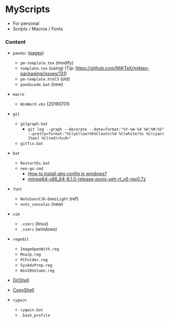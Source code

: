# MyScripts

+ For personal
+ Scripts / Macros / Fonts

### Content

+ `pandoc` ([pages](https://github.com/tzengyuxio/pages))
	+ `pm-template.tex` (modify)
	+ `template.tex` (using) (Tip: https://github.com/MiKTeX/miktex-packaging/issues/131)
	+ `pm-template.html5` (old)
	+ `pandocode.bat` (new)

+ `macro`
	+ `WinWord.vbs` (20190701)

+ `git`
	+ `gitgraph.bat`
	    + `git log --graph --decorate --date=format:"%Y-%m-%d %H:%M:%S" --pretty=format:"%C(yellow)%h%C(auto)%d %C(white)%s %C(cyan)[%an] %C(red)<%cd>"`
	+ `gitfix.bat`

+ `bat`
	+ `RestartEx.bat`
	+ `neo-go.cmd`
		+ [How to install pkg config in windows?](https://stackoverflow.com/questions/1710922/how-to-install-pkg-config-in-windows)
		+ [mingw64-x86_64-8.1.0-release-posix-seh-rt_v6-rev0.7z](https://sourceforge.net/projects/mingw-w64/files/Toolchains%20targetting%20Win64/Personal%20Builds/mingw-builds/8.1.0/threads-posix/seh/)

+ `font`
	+ `NotoSansCJK-DemiLight` (ref)
	+ `noto_consolas` (new)

+ `vim`
	+ `.vimrc` (linux)
	+ `_vimrc` (windows)

+ `regedit`
	+ `ImageOpenWith.reg`
	+ `MsoJp.reg`
	+ `PCFolder.reg`
	+ `SysAdvProp.reg`
	+ `Win10Volumn.reg`

+ [DirShell](https://github.com/Aoi-hosizora/DirShell)

+ [CopyShell](https://github.com/Aoi-hosizora/CopyShell)
	
+ `cygwin`
	+ `cygwin.bat`
	+ `.bash_profile`
